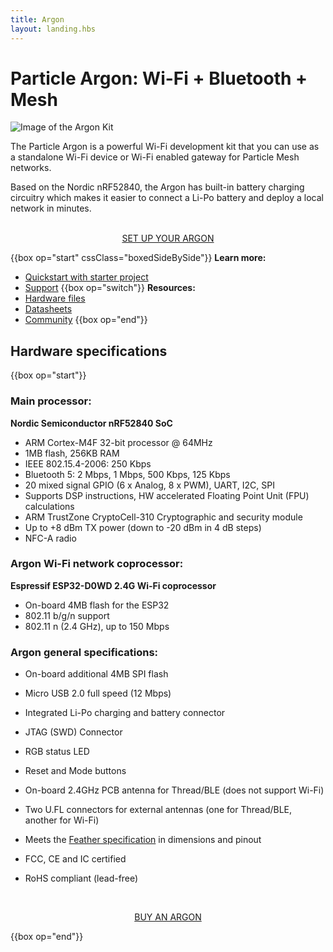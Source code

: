 ```yaml
---
title: Argon
layout: landing.hbs
---
```


# Particle Argon: Wi-Fi + Bluetooth + Mesh
![Image of the Argon Kit](/assets/images/argon-kit-looped-antenna-docs-crop.jpg)

The Particle Argon is a powerful Wi-Fi development kit that you can use as a standalone Wi-Fi device or Wi-Fi enabled gateway for Particle Mesh networks.

Based on the Nordic nRF52840, the Argon has built-in battery charging circuitry which makes it easier to connect a Li-Po battery and deploy a local network in minutes.

<div  align="center">
<br />
<a href="https://setup.particle.io/"  target="_blank" class="button">SET UP YOUR ARGON</a>
</div>

{{box op="start" cssClass="boxedSideBySide"}}
**Learn more:**
- [Quickstart with starter project](/quickstart/argon/)
- [Support](/support/support-and-fulfillment/menu-base/)
{{box op="switch"}}
**Resources:**
- [Hardware files](https://github.com/particle-iot/argon)
- [Datasheets](/datasheets/wi-fi/argon-datasheet/)
- [Community](https://community.particle.io/c/mesh)
{{box op="end"}}

## Hardware specifications

{{box op="start"}}
### Main processor:

**Nordic Semiconductor nRF52840 SoC**
  - ARM Cortex-M4F 32-bit processor @ 64MHz
  - 1MB flash, 256KB RAM
  - IEEE 802.15.4-2006: 250 Kbps
  - Bluetooth 5: 2 Mbps, 1 Mbps, 500 Kbps, 125 Kbps
  - 20 mixed signal GPIO (6 x Analog, 8 x PWM), UART, I2C, SPI
  - Supports DSP instructions, HW accelerated Floating Point Unit (FPU) calculations
  - ARM TrustZone CryptoCell-310 Cryptographic and security module
  - Up to +8 dBm TX power (down to -20 dBm in 4 dB steps)
  - NFC-A radio



### Argon Wi-Fi network coprocessor:

**Espressif ESP32-D0WD 2.4G Wi-Fi coprocessor**
  - On-board 4MB flash for the ESP32
  - 802.11 b/g/n support
  - 802.11 n (2.4 GHz), up to 150 Mbps


### Argon general specifications:
- On-board additional 4MB SPI flash
- Micro USB 2.0 full speed (12 Mbps)
- Integrated Li-Po charging and battery connector
- JTAG (SWD) Connector
- RGB status LED
- Reset and Mode buttons
- On-board 2.4GHz PCB antenna for Thread/BLE (does not support Wi-Fi)
- Two U.FL connectors for external antennas (one for Thread/BLE, another for Wi-Fi)

- Meets the [Feather specification](https://learn.adafruit.com/adafruit-feather/feather-specification) in dimensions and pinout
- FCC, CE and IC certified
- RoHS compliant (lead-free)

<div align="center">
<br />

<a href="https://store.particle.io/products/argon" target="_blank" class="button">BUY AN ARGON</a>
</div>

{{box op="end"}}
